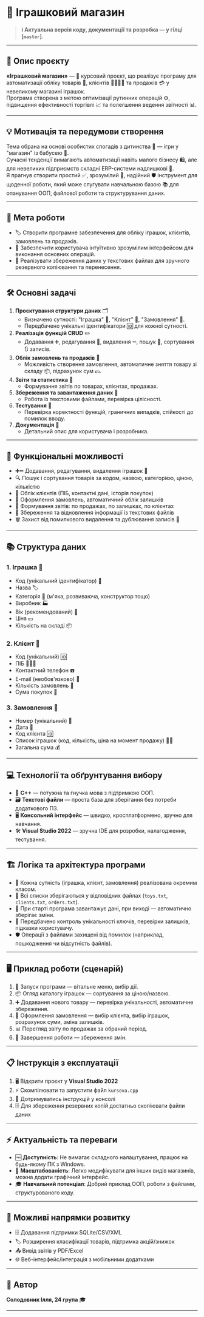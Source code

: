 # 🧸 Іграшковий магазин

> **ℹ️ Актуальна версія коду, документації та розробка — у гілці [`master`].**

---

## 📝 Опис проєкту

**«Іграшковий магазин»** — 🏪 курсовий проєкт, що реалізує програму для автоматизації обліку товарів 🧸, клієнтів 👨‍👩‍👧‍👦 та продажів 💳 у невеликому магазині іграшок.  
Програма створена з метою оптимізації рутинних операцій ⚙️, підвищення ефективності торгівлі 📈 та полегшення ведення звітності 📊.

---

## 💡 Мотивація та передумови створення

Тема обрана на основі особистих спогадів з дитинства 👦 — ігри у "магазин" із бабусею 👵.  
Сучасні тенденції вимагають автоматизації навіть малого бізнесу 🛍️, але для невеликих підприємств складні ERP-системи надлишкові 🚫.  
Я прагнув створити простий ✅, зрозумілий 💬, надійний 🛡️ інструмент для щоденної роботи, який може слугувати навчальною базою 📚 для опанування ООП, файлової роботи та структурування даних.

---

## 🎯 Мета роботи

- 🏷️ Створити програмне забезпечення для обліку іграшок, клієнтів, замовлень та продажів.
- 🤝 Забезпечити користувача інтуїтивно зрозумілим інтерфейсом для виконання основних операцій.
- 💽 Реалізувати збереження даних у текстових файлах для зручного резервного копіювання та перенесення.

---

## 🛠️ Основні задачі

1. **Проєктування структури даних** 🗂️  
   - Визначено сутності: "Іграшка" 🧸, "Клієнт" 👤, "Замовлення" 🧾.
   - Передбачено унікальні ідентифікатори 🆔 для кожної сутності.
2. **Реалізація функцій CRUD** ✏️  
   - Додавання ➕, редагування 📝, видалення ➖, пошук 🔎, сортування 🔃 записів.
3. **Облік замовлень та продажів** 🛒  
   - Можливість створення замовлення, автоматичне зняття товару зі складу 📦, підрахунок сум 💵.
4. **Звіти та статистика** 📑  
   - Формування звітів по товарах, клієнтах, продажах.
5. **Збереження та завантаження даних** 💾  
   - Робота із текстовими файлами, перевірка цілісності.
6. **Тестування** 🧪  
   - Перевірка коректності функцій, граничних випадків, стійкості до помилок вводу.
7. **Документація** 📖  
   - Детальний опис для користувача і розробника.

---

## 🚀 Функціональні можливості

- ➕➖ Додавання, редагування, видалення іграшок 🧸
- 🔍 Пошук і сортування товарів за кодом, назвою, категорією, ціною, кількістю
- 👤 Облік клієнтів (ПІБ, контактні дані, історія покупок)
- 🛒 Оформлення замовлень, автоматичний облік залишків
- 📑 Формування звітів: по продажах, по залишках, по клієнтах
- 💾 Збереження та відновлення інформації із текстових файлів
- 🗑️ Захист від помилкового видалення та дублювання записів 🚫

---

## 📚 Структура даних

### 1. Іграшка 🧸
- Код (унікальний ідентифікатор) 🔢
- Назва 🏷️
- Категорія 🧩 (м'яка, розвиваюча, конструктор тощо)
- Виробник 🏭
- Вік (рекомендований) 👶
- Ціна 💵
- Кількість на складі 📦

### 2. Клієнт 👤
- Код (унікальний) 🆔
- ПІБ 👨‍👩‍👦
- Контактний телефон ☎️
- E-mail (необов'язково) 📧
- Кількість замовлень 🧾
- Сума покупок 💸

### 3. Замовлення 🧾
- Номер (унікальний) 🔖
- Дата 📅
- Код клієнта 🆔
- Список іграшок (код, кількість, ціна на момент продажу) 🧸🧸
- Загальна сума 💰

---

## 💻 Технології та обґрунтування вибору

- 👾 **C++** — потужна та гнучка мова з підтримкою ООП.
- 🗃️ **Текстові файли** — проста база для зберігання без потреби додаткового ПЗ.
- 🖥️ **Консольний інтерфейс** — швидко, кросплатформено, зручно для навчання.
- 🛠️ **Visual Studio 2022** — зручна IDE для розробки, налагодження, тестування.

---

## 🏗️ Логіка та архітектура програми

- 🧩 Кожна сутність (іграшка, клієнт, замовлення) реалізована окремим класом.
- 📂 Всі списки зберігаються у відповідних файлах (`toys.txt`, `clients.txt`, `orders.txt`).
- 🚀 При старті програма завантажує дані, при виході — автоматично зберігає зміни.
- 🧐 Передбачено контроль унікальності ключів, перевірки залишків, підказки користувачу.
- 🛡️ Операції з файлами захищені від помилок (наприклад, пошкодження чи відсутність файлів).

---

## 🖥️ Приклад роботи (сценарій)

1. 🔔 Запуск програми — вітальне меню, вибір дії.
2. 📦 Огляд каталогу іграшок — сортування за ціною/назвою.
3. ➕ Додавання нового товару — перевірка унікальності, автоматичне збереження.
4. 🛒 Оформлення замовлення — вибір клієнта, вибір іграшок, розрахунок суми, зміна залишків.
5. 📊 Перегляд звіту по продажах за обраний період.
6. 🛑 Завершення роботи — збереження змін.

---

## 📋 Інструкція з експлуатації

1. 🖥️ Відкрити проєкт у **Visual Studio 2022**
2. ⚡ Скомпілювати та запустити файл `kursova.cpp`
3. 🧭 Дотримуватись інструкцій у консолі
4. 🗄️ Для збереження резервних копій достатньо скопіювати файли даних

---

## ⚡ Актуальність та переваги

- 🆓 **Доступність**: Не вимагає складного налаштування, працює на будь-якому ПК з Windows.
- 🧩 **Масштабованість**: Легко модифікувати для інших видів магазинів, можна додати графічний інтерфейс.
- 🎓 **Навчальний потенціал**: Добрий приклад ООП, роботи з файлами, структурованого коду.

---

## 🔮 Можливі напрямки розвитку

- 🗄️ Додавання підтримки SQLite/CSV/XML
- 🏷️ Розширення класифікації товарів, підтримка акцій/знижок
- 📤 Вивід звітів у PDF/Excel
- 🌐 Веб-інтерфейс/інтеграція з мобільними додатками

---

## 👤 Автор

**Солодовник Ілля, 24 група** 🎓

---

